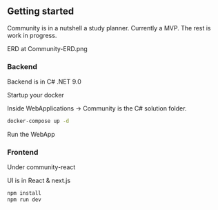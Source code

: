 ## Getting started

Community is in a nutshell a study planner.
Currently a MVP.
The rest is work in progress.

ERD at Community-ERD.png

### Backend
Backend is in C# .NET 9.0

Startup your docker

Inside WebApplications -> Community is the C# solution folder.

~~~sh
docker-compose up -d
~~~

Run the WebApp

### Frontend
Under community-react

UI is in React & next.js

~~~sh
npm install
npm run dev
~~~
